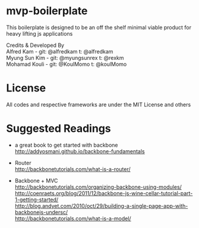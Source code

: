 mvp-boilerplate
=============
This boilerplate is designed to be an off the shelf minimal viable product for heavy lifting js applications

Credits & Developed By<br>
Alfred Kam 	  - git: @alfredkam		t: @alfredkam <br>
Myung Sun Kim - git: @myungsunrex	t: @rexkm<br>
Mohamad Kouli - git: @KoulMomo		t: @koulMomo<br>


License
======
All codes and respective frameworks are under the MIT License and others

Suggested Readings
======
- a great book to get started with backbone<br>
http://addyosmani.github.io/backbone-fundamentals

- Router<br>
http://backbonetutorials.com/what-is-a-router/ <br>

- Backbone + MVC<br>
http://backbonetutorials.com/organizing-backbone-using-modules/ <br>
http://coenraets.org/blog/2011/12/backbone-js-wine-cellar-tutorial-part-1-getting-started/ <br>
http://blog.andyet.com/2010/oct/29/building-a-single-page-app-with-backbonejs-undersc/<br>
http://backbonetutorials.com/what-is-a-model/<br>

